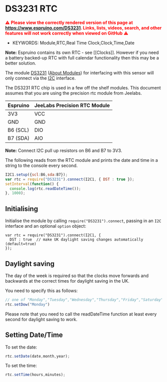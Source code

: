 <!--- Copyright (c) 2014 Peter Clarke. See the file LICENSE for copying permission. -->
DS3231 RTC
=========

<span style="color:red">:warning: **Please view the correctly rendered version of this page at https://www.espruino.com/DS3231. Links, lists, videos, search, and other features will not work correctly when viewed on GitHub** :warning:</span>

* KEYWORDS: Module,RTC,Real Time Clock,Clock,Time,Date

**Note:** Espruino contains its own RTC - see [[Clocks]]. However if you need a battery backed-up RTC with full calendar functionality then this may be a better solution.


<p>The module <a href="/modules/DS3231.js">DS3231</a> (<a href="/Modules">About Modules</a>) for interfacing with this sensor
will only connect via the <a href="/I2C">I2C</a> interface.</p>


The DS3231 RTC chip is used in a few off the shelf modules.  This document assumes that you are using the precision rtc module from Jeelabs.

| Espruino | JeeLabs Precision RTC Module |
|----------|------------------------------|
| 3V3 | VCC |
| GND | GND |
| B6 (SCL) | DIO |
| B7 (SDA) | AIO |

**Note:** Connect I2C pull up resistors on B6 and B7 to 3V3.

The following reads from the RTC module and prints the date and time in a string to the console every second.

```Javascript
I2C1.setup({scl:B6,sda:B7});
var rtc = require("DS3231").connect(I2C1, { DST : true });
setInterval(function() {
  console.log(rtc.readDateTime());
}, 1000);
```


Initialising
------------

Initialise the module by calling `require("DS3231").connect`, passing in an
`I2C` interface and an optional `option` object:

```
var rtc = require("DS3231").connect(I2C1, {
  DST : true  // make UK daylight saving changes automatically (default=true)
});
```


Daylight saving
---------------

The day of the week is required so that the clocks move forwards and backwards
at the correct times for daylight saving in the UK.

You need to specify this as follows:

```Javascript
// one of "Monday","Tuesday","Wednesday","Thursday","Friday","Saturday","Sunday"
rtc.setDow("Monday")
```

Please note that you need to call the readDateTime function at least every
second for daylight saving to work.


Setting Date/Time
-----------------

To set the date:

```Javascript
rtc.setDate(date,month,year);
```

To set the time:

```Javascript
rtc.setTime(hours,minutes);
```
